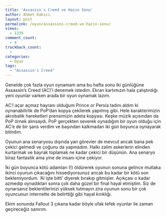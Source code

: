 ```yaml
---
title: 'Assassin`s Creed ve Hazin Sonu'
author: Ahmet Kakıcı
layout: post
permalink: /oyun/assassins-creed-ve-hazin-sonu/
views:
  - 1339
comment_count:
  - 4
trackback_count:
  - 
categories:
  - Oyun
tags:
  - "Assassin's Creed"
---
```

Genelde çok fazla oyun oynamam ama bu hafta sonu iki günlüğüne Assassin&#8217;s Creed (AC)&#8217;i denemek istedim. Ekran kartımızın hala çalıştırdığı yeni oyunlar varken arada bir oyun oynamak lazım.

AC&#8217;i açar açmaz hayranı olduğum Prince or Persia tadını aldım ki oynanabilirlik de PoP&#8217;dan kopya çekilerek yapılmış gibi. Hele karakterimizin akrobatik hareketleri prensimizin adeta kopyası. Keşke müzik açısından da PoP örnek alınsaydı. PoP gerçekten severek oynadığım bir oyun olduğu için AC&#8217;e de bir şans verdim ve başından kalkmadan iki gün boyunca oynayarak bitirdim.

<!--more-->

Oyunun ana senaryosu dışında yan görevler de mevcut ancak bana pek çekici gelmedi ve çoğunu da yapmadım. Halkı zalim askerlerin elinden kurtarmak ve bayrak toplamak ne kadar çekici bir düşünün. Ana senaryo biraz fantastik ama yine de insanı içine çekiyor.

İki gün boyunca kötü adamları (!) öldürerek oyunun sonuna gelince mutlaka ikinci oyunun çıkacağını hissediyorsunuz ancak bu kadar bir kötü son beklemiyordum. &#8216;Al işte bitti&#8217; diyerek bırakıp gitmişler. Açıkçası o kadar azmedip oynadıktan sonra çok daha güzel bir final hayal etmiştim. Siz de oynarsanız beklentilerinizi yüksek tutmayın zira oyunun sonu bir çok oyuncunun internette de belirttiği gibi hayal kırıklığı.

Ekim sonunda Fallout 3 çıkana kadar böyle ufak tefek oyunlar ile zaman geçireceğiz sanırım.